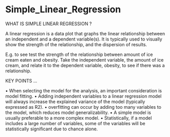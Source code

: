 # Simple_Linear_Regression

WHAT IS SIMPLE LINEAR REGRESSION ?

A linear regression is a data plot that graphs the linear relationship between an independent
and a dependent variable(s).
It is typically used to visually show the strength of the relationship, and the dispersion of
results.

E.g. to see test the strength of the relationship between amount of ice cream eaten and
obesity.
Take the independent variable, the amount of ice cream, and relate it to the dependent
variable, obesity, to see if there was a relationship.

KEY POINTS ...

• When selecting the model for the analysis, an important consideration is model fitting.
• Adding independent variables to a linear regression model will always increase the explained variance
of the model (typically expressed as R2).
• overfitting can occur by adding too many variables to the model, which reduces model generalizability.
• A simple model is usually preferable to a more complex model.
• Statistically, if a model includes a large number of variables, some of the variables will be statistically
significant due to chance alone.
